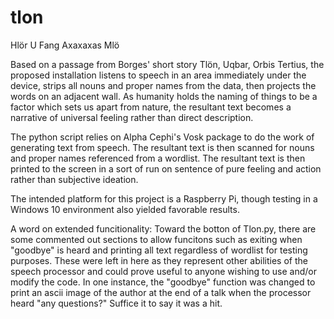 # tlon
Hlör U Fang Axaxaxas Mlö

Based on a passage from Borges' short story Tlön, Uqbar, Orbis Tertius, the proposed installation listens to speech in an area immediately under the device, strips all nouns and proper names from the data, then projects the words on an adjacent wall. As humanity holds the naming of things to be a factor which sets us apart from nature, the resultant text becomes a narrative of universal feeling rather than direct description. 

The python script relies on Alpha Cephi's Vosk package to do the work of generating text from speech. The resultant text is then scanned for nouns and proper names referenced from a wordlist. The resultant text is then printed to the screen in a sort of run on sentence of pure feeling and action rather than subjective ideation. 


The intended platform for this project is a Raspberry Pi, though testing in a Windows 10 environment also yielded favorable results.

A word on extended funcitionality:
Toward the botton of Tlon.py, there are some commented out sections to allow funcitons such as exiting when "goodbye" is heard and printing all text regardless of wordlist for testing purposes. These were left in here as they represent other abilities of the speech processor and could prove useful to anyone wishing to use and/or modify the code. In one instance, the "goodbye" function was changed to print an ascii image of the author at the end of a talk when the processor heard "any questions?" Suffice it to say it was a hit.
